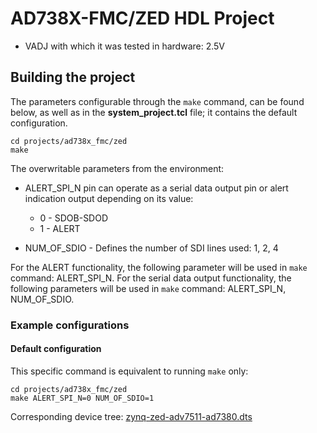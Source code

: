 <!-- no_no_os -->

# AD738X-FMC/ZED HDL Project

- VADJ with which it was tested in hardware: 2.5V

## Building the project

The parameters configurable through the `make` command, can be found below, as well as in the **system_project.tcl** file; it contains the default configuration.

```
cd projects/ad738x_fmc/zed
make
```

The overwritable parameters from the environment:

- ALERT_SPI_N pin can operate as a serial data output pin or alert indication output depending on its value:
   - 0 - SDOB-SDOD
   - 1 - ALERT

- NUM_OF_SDIO - Defines the number of SDI lines used: 1, 2, 4

For the ALERT functionality, the following parameter will be used in `make` command: ALERT_SPI_N.
For the serial data output functionality, the following parameters will be used in `make` command: ALERT_SPI_N, NUM_OF_SDIO.

### Example configurations

#### Default configuration

This specific command is equivalent to running `make` only:

```
cd projects/ad738x_fmc/zed
make ALERT_SPI_N=0 NUM_OF_SDIO=1
```

Corresponding device tree: [zynq-zed-adv7511-ad7380.dts](https://github.com/analogdevicesinc/linux/blob/main/arch/arm/boot/dts/xilinx/zynq-zed-adv7511-ad7380.dts)
